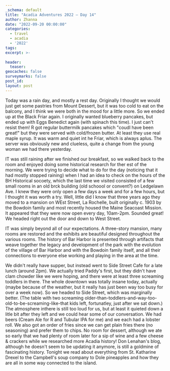 ```yaml
---
_schema: default
title: "Acadia Adventures 2022 – Day 14"
author: Zhanna
date: "2022-09-20 00:00:00"
categories: 
  - travel
  - acadia
  - '2022'
tags:
excerpt: >-
  
header:
  teaser:
geocaches: false
surveymarks: false
post_id: 
layout: post  
---
```


Today was a rain day, and mostly a rest day. Originally I thought we would just get some pastries from Mount Dessert, but it was too cold to eat on the balcony, and I think we were both in the mood for a little more. So we ended up at the Black Friar again. I originally wanted blueberry pancakes, but ended up with Eggs Benedict again (with spinach this time). I just can't resist them! R got regular buttermilk pancakes which "coudl have been great!" but they were served with cold/frozen butter. At least they use real maple syrup. It was warm and quiet int he Friar, which is always aplus. The server was obviously new and clueless, quite a change from the young woman we had there yesterday.

IT was still raining after we finished our breakfast, so we walked back to the room and enjoyed doing some historical research for ther est of the morning. We were trying to decide what to do for the day (noticing that it had mostly stopped raining) when I had an idea to check on the hours of the BH Historical socoety, which the last time we visited consisted of a few small rooms in an old brck building (old schoool or convent?) on Ledgelawn Ave. I knew they were only open a few days a week and for a few hours, but I thought it was worth a try. Well, little did I know that three years ago they moved to a mansion on WEst Street, La Rochelle, built originally c. 1903 by the Bowdoin family and most recently housed the Maine Seacoast Mission. It appeared that they were now open every day, 10am-2pm. Sounded great! We headed right out the door and down to West Street.

IT was simply beyond all of our expectations. A three-story mansion, many rooms are restored and the exhibits are beautiful designed throughout the various rooms. The history of Bar Harbor is presented through artifacts that weave together the legacy and development of the park with the evolution of the village of Bar Harbor and with the Bowdoin family itself, and all their connections to everyone else working and playing in the area at the time. 

We didn't really have supper, but instead went to Side Street Cafe for a late lunch (around 2pm). We actually tried Paddy's first, but they didn't have clam chowder like we were hoping, and there were at least three screaming toddlers in there. The whole downtown was totally insane today, actually (maybe because of the weather, but it really has just been way too busy for over a week now). So we headed to Side Street, which was marginally better. (The table with two screaming older-than-toddlers-and-way-too-old-to-be-screaming-like-that kids left, fortunatley, just after we sat down.) The atmosphere inthere is still too loud for us, but at least it quieted down a litle bit after they left and we could hear some of our conversation.  We had beers (Cream Ale for R and Tubular IPA for me) and we each had a lobster roll. We also got an order of fries since we can get plain fries there (no seasoning) and prefer them to chips. No room for dessert, although we ate so early that we had plenty of room later for a sip of wine and a few cheese & crackers while we researched more Acadia history! Don Lenahan's blog, although he doesn't seem to be updating it anymore, is still a goldmine of fascinating history. Tonight we read about everything from St. Katharine Drexel to the Campbell's soup company to Dole pineapples and how they are all in some way connected to the island. 
